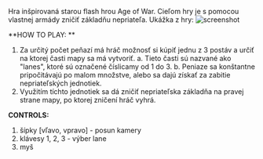 Hra inšpirovaná starou flash hrou Age of War. Cieľom hry je s pomocou vlastnej armády zničiť základňu nepriateľa.
Ukážka z hry: 
![screenshot](https://github.com/kerysus/AgeOfWar-Java/assets/92203484/56b883b1-2c7c-4a6f-8c70-e4ce5cec8708)

**HOW TO PLAY: **
1. Za určitý počet peňazí má hráč možnosť si kúpiť jednu z 3 postáv a určiť na ktorej časti mapy sa má vytvoriť.
   a. Tieto časti sú nazvané ako "lanes", ktoré sú označené číslicamy od 1 do 3.
   b. Peniaze sa konštantne pripočitávajú po malom množstve, alebo sa dajú získať za zabitie nepriateľských jednotiek.
2. Využitím tíchto jednotiek sa dá zničiť nepriateľska základňa na pravej strane mapy, po ktorej zničení hráč vyhrá.

**CONTROLS:**
1. šípky [vľavo, vpravo] - posun kamery
2. klávesy 1, 2, 3 - výber lane
3. myš
